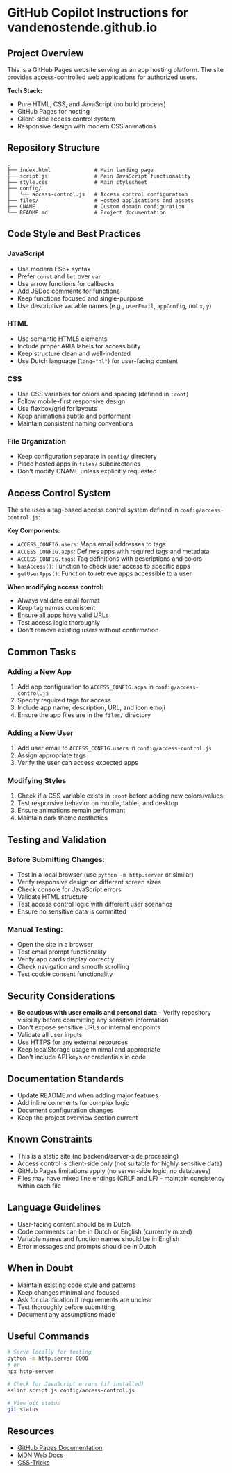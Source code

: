 # GitHub Copilot Instructions for vandenostende.github.io

## Project Overview

This is a GitHub Pages website serving as an app hosting platform. The site provides access-controlled web applications for authorized users.

**Tech Stack:**
- Pure HTML, CSS, and JavaScript (no build process)
- GitHub Pages for hosting
- Client-side access control system
- Responsive design with modern CSS animations

## Repository Structure

```
.
├── index.html              # Main landing page
├── script.js               # Main JavaScript functionality
├── style.css               # Main stylesheet
├── config/
│   └── access-control.js   # Access control configuration
├── files/                  # Hosted applications and assets
├── CNAME                   # Custom domain configuration
└── README.md               # Project documentation
```

## Code Style and Best Practices

### JavaScript
- Use modern ES6+ syntax
- Prefer `const` and `let` over `var`
- Use arrow functions for callbacks
- Add JSDoc comments for functions
- Keep functions focused and single-purpose
- Use descriptive variable names (e.g., `userEmail`, `appConfig`, not `x`, `y`)

### HTML
- Use semantic HTML5 elements
- Include proper ARIA labels for accessibility
- Keep structure clean and well-indented
- Use Dutch language (`lang="nl"`) for user-facing content

### CSS
- Use CSS variables for colors and spacing (defined in `:root`)
- Follow mobile-first responsive design
- Use flexbox/grid for layouts
- Keep animations subtle and performant
- Maintain consistent naming conventions

### File Organization
- Keep configuration separate in `config/` directory
- Place hosted apps in `files/` subdirectories
- Don't modify CNAME unless explicitly requested

## Access Control System

The site uses a tag-based access control system defined in `config/access-control.js`:

**Key Components:**
- `ACCESS_CONFIG.users`: Maps email addresses to tags
- `ACCESS_CONFIG.apps`: Defines apps with required tags and metadata
- `ACCESS_CONFIG.tags`: Tag definitions with descriptions and colors
- `hasAccess()`: Function to check user access to specific apps
- `getUserApps()`: Function to retrieve apps accessible to a user

**When modifying access control:**
- Always validate email format
- Keep tag names consistent
- Ensure all apps have valid URLs
- Test access logic thoroughly
- Don't remove existing users without confirmation

## Common Tasks

### Adding a New App
1. Add app configuration to `ACCESS_CONFIG.apps` in `config/access-control.js`
2. Specify required tags for access
3. Include app name, description, URL, and icon emoji
4. Ensure the app files are in the `files/` directory

### Adding a New User
1. Add user email to `ACCESS_CONFIG.users` in `config/access-control.js`
2. Assign appropriate tags
3. Verify the user can access expected apps

### Modifying Styles
1. Check if a CSS variable exists in `:root` before adding new colors/values
2. Test responsive behavior on mobile, tablet, and desktop
3. Ensure animations remain performant
4. Maintain dark theme aesthetics

## Testing and Validation

### Before Submitting Changes:
- Test in a local browser (use `python -m http.server` or similar)
- Verify responsive design on different screen sizes
- Check console for JavaScript errors
- Validate HTML structure
- Test access control logic with different user scenarios
- Ensure no sensitive data is committed

### Manual Testing:
- Open the site in a browser
- Test email prompt functionality
- Verify app cards display correctly
- Check navigation and smooth scrolling
- Test cookie consent functionality

## Security Considerations

- **Be cautious with user emails and personal data** - Verify repository visibility before committing any sensitive information
- Don't expose sensitive URLs or internal endpoints
- Validate all user inputs
- Use HTTPS for any external resources
- Keep localStorage usage minimal and appropriate
- Don't include API keys or credentials in code

## Documentation Standards

- Update README.md when adding major features
- Add inline comments for complex logic
- Document configuration changes
- Keep the project overview section current

## Known Constraints

- This is a static site (no backend/server-side processing)
- Access control is client-side only (not suitable for highly sensitive data)
- GitHub Pages limitations apply (no server-side logic, no databases)
- Files may have mixed line endings (CRLF and LF) - maintain consistency within each file

## Language Guidelines

- User-facing content should be in Dutch
- Code comments can be in Dutch or English (currently mixed)
- Variable names and function names should be in English
- Error messages and prompts should be in Dutch

## When in Doubt

- Maintain existing code style and patterns
- Keep changes minimal and focused
- Ask for clarification if requirements are unclear
- Test thoroughly before submitting
- Document any assumptions made

## Useful Commands

```bash
# Serve locally for testing
python -m http.server 8000
# or
npx http-server

# Check for JavaScript errors (if installed)
eslint script.js config/access-control.js

# View git status
git status
```

## Resources

- [GitHub Pages Documentation](https://docs.github.com/en/pages)
- [MDN Web Docs](https://developer.mozilla.org/)
- [CSS-Tricks](https://css-tricks.com/)
